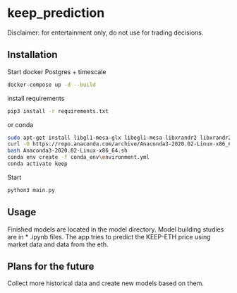 # keep_prediction
Disclaimer: for entertainment only, do not use for trading decisions.

## Installation

Start docker Postgres + timescale
```sh
docker-compose up -d --build
```

install requirements

```sh
pip3 install -r requirements.txt
```

or conda
```sh
sudo apt-get install libgl1-mesa-glx libegl1-mesa libxrandr2 libxrandr2 libxss1 libxcursor1 libxcomposite1 libasound2 libxi6 libxtst6
curl -O https://repo.anaconda.com/archive/Anaconda3-2020.02-Linux-x86_64.sh
bash Anaconda3-2020.02-Linux-x86_64.sh
conda env create -f conda_env\environment.yml
conda activate keep
```

Start

```sh
python3 main.py
```

## Usage

Finished models are located in the model directory. Model building studies are in * .ipynb files.
The app tries to predict the KEEP-ETH price using market data and data from the eth.

## Plans for the future

Сollect more historical data and create new models based on them.
